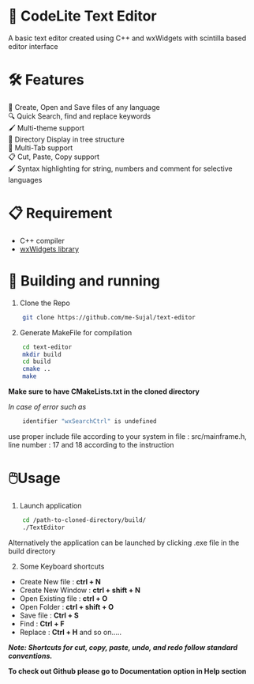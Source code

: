 # 📝 CodeLite Text Editor

A basic text editor created using C++ and wxWidgets with scintilla based editor interface

# 🛠️ Features

📃 Create, Open and Save files of any language  
🔍 Quick Search, find and replace keywords  
🖌️ Multi-theme support  
📂 Directory Display in tree structure  
📑 Multi-Tab support  
📋 Cut, Paste, Copy support  
🖌️ Syntax highlighting for string, numbers and comment for selective languages

# 📋 Requirement

- C++ compiler
- [wxWidgets library](https://www.wxwidgets.org/)


# 🚀 Building and running

1. Clone the Repo

```bash
    git clone https://github.com/me-Sujal/text-editor
```

2. Generate MakeFile for compilation

```bash
    cd text-editor
    mkdir build
    cd build
    cmake ..
    make
```

**Make sure to have CMakeLists.txt in the cloned directory**

_In case of error such as_

```bash
    identifier "wxSearchCtrl" is undefined
```

use proper include file according to your system in file : src/mainframe.h, line number : 17 and 18 according to the instruction

# 🖱️Usage

1. Launch application

```bash
    cd /path-to-cloned-directory/build/
    ./TextEditor
```

Alternatively the application can be launched by clicking .exe file in the build directory

2. Some Keyboard shortcuts

- Create New file : **ctrl + N**
- Create New Window : **ctrl + shift + N**
- Open Existing file : **ctrl + O**
- Open Folder : **ctrl + shift + O**
- Save file : **Ctrl + S**
- Find : **Ctrl + F**
- Replace : **Ctrl + H**
  and so on.....

**_Note: Shortcuts for cut, copy, paste, undo, and redo follow standard conventions._**

**To check out Github please go to Documentation option in Help section**
